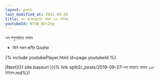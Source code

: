 ```yaml
---
layout: post
last_modified_at: 2021-03-30
title: ওম অনেকামুরতায় নামায ১০৮ টাইমস
youtubeId: NlVB_BVt2tg
---
```

 
 
 ওম পশুপাঠায়ে নামায  
 
 -  যিনি সকল প্রাণীর Godশ্বর 
 
  
 
  
 
 
 
 
 
 


{% include youtubePlayer.html id=page.youtubeId %}
 
[Next]({{ site.baseurl }}{% link  split2/_posts/2019-09-27-ওম মাহাতে নামায ১০৮ টাইমস.md%})
 
